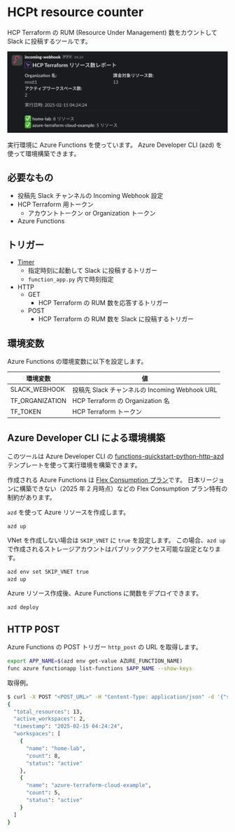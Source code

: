 # HCPt resource counter

HCP Terraform の RUM (Resource Under Management) 数をカウントして Slack に投稿するツールです。

![Slck への投稿例](slack-post-example.png)

実行環境に Azure Functions を使っています。
Azure Developer CLI (azd) を使って環境構築できます。

## 必要なもの

- 投稿先 Slack チャンネルの Incoming Webhook 設定
- HCP Terraform 用トークン
  - アカウントトークン or Organization トークン
- Azure Functions

## トリガー

- [Timer](https://learn.microsoft.com/ja-jp/azure/azure-functions/functions-bindings-timer)
  - 指定時刻に起動して Slack に投稿するトリガー
  - `function_app.py` 内で時刻指定
- HTTP
  - GET
    - HCP Terraform の RUM 数を応答するトリガー
  - POST
    - HCP Terraform の RUM 数を Slack に投稿するトリガー

## 環境変数

Azure Functions の環境変数に以下を設定します。

| 環境変数 | 値 |
| --- | --- |
| SLACK_WEBHOOK | 投稿先 Slack チャンネルの Incoming Webhook URL |
| TF_ORGANIZATION | HCP Terraform の Organization 名 |
| TF_TOKEN | HCP Terraform トークン |

## Azure Developer CLI による環境構築

このツールは Azure Developer CLI の [functions-quickstart-python-http-azd](https://github.com/Azure-Samples/functions-quickstart-python-http-azd) テンプレートを使って実行環境を構築できます。

作成される Azure Functions は [Flex Consumption プラン](https://learn.microsoft.com/ja-jp/azure/azure-functions/flex-consumption-plan)です。
日本リージョンに構築できない（2025 年 2 月時点）などの Flex Consumption プラン特有の制約があります。

`azd` を使って Azure リソースを作成します。

```shell
azd up
```

VNet を作成しない場合は `SKIP_VNET` に `true` を設定します。
この場合、`azd up` で作成されるストレージアカウントはパブリックアクセス可能な設定となります。

```bash
azd env set SKIP_VNET true
azd up
```

Azure リソース作成後、Azure Functions に関数をデプロイできます。

```bash
azd deploy
```

## HTTP POST

Azure Functions の POST トリガー `http_post` の URL を取得します。

```bash
export APP_NAME=$(azd env get-value AZURE_FUNCTION_NAME)
func azure functionapp list-functions $APP_NAME --show-keys
```

取得例。

```bash
$ curl -X POST "<POST_URL>" -H "Content-Type: application/json" -d '{"slack_webhook": "<SLACK_WEBHOOK>"}'
{
  "total_resources": 13,
  "active_workspaces": 2,
  "timestamp": "2025-02-15 04:24:24",
  "workspaces": [
    {
      "name": "home-lab",
      "count": 8,
      "status": "active"
    },
    {
      "name": "azure-terraform-cloud-example",
      "count": 5,
      "status": "active"
    }
  ]
}
```
